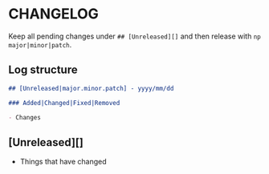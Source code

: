 # CHANGELOG

Keep all pending changes under `## [Unreleased][]` and then release with `np major|minor|patch`.

## Log structure

```md
## [Unreleased|major.minor.patch] - yyyy/mm/dd

### Added|Changed|Fixed|Removed

- Changes

```

## [Unreleased][]

- Things that have changed
